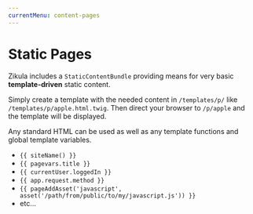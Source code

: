 ```yaml
---
currentMenu: content-pages
---
```

# Static Pages

Zikula includes a `StaticContentBundle` providing means for very basic **template-driven** static content.

Simply create a template with the needed content in `/templates/p/` like `/templates/p/apple.html.twig`.
Then direct your browser to `/p/apple` and the template will be displayed.

Any standard HTML can be used as well as any template functions and global template variables. 

- `{{ siteName() }}`
- `{{ pagevars.title }}`
- `{{ currentUser.loggedIn }}`
- `{{ app.request.method }}`
- `{{ pageAddAsset('javascript', asset('/path/from/public/to/my/javascript.js')) }}`
- etc...

